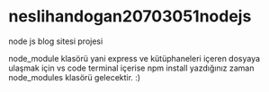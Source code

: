 # neslihandogan20703051nodejs
node js blog sitesi projesi

node_module klasörü yani express ve kütüphaneleri içeren dosyaya ulaşmak için vs code terminal içerise npm install yazdığınız zaman node_modules klasörü gelecektir. 
:)
